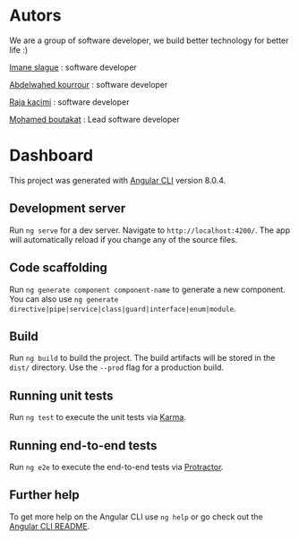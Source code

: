 # Autors

We are a group of software developer, we build better technology for better life :)

[Imane slague](https://github.com/ImaneSlague)  :  software developer

[Abdelwahed kourrour](https://github.com/AbdelwahedK) : software developer

[Raja kacimi](https://github.com/elqasemyrajaa) :  software developer

[Mohamed boutakat](https://github.com/medboutakat/ ) : Lead software developer


# Dashboard

This project was generated with [Angular CLI](https://github.com/angular/angular-cli) version 8.0.4.

## Development server

Run `ng serve` for a dev server. Navigate to `http://localhost:4200/`. The app will automatically reload if you change any of the source files.

## Code scaffolding

Run `ng generate component component-name` to generate a new component. You can also use `ng generate directive|pipe|service|class|guard|interface|enum|module`.

## Build

Run `ng build` to build the project. The build artifacts will be stored in the `dist/` directory. Use the `--prod` flag for a production build.

## Running unit tests

Run `ng test` to execute the unit tests via [Karma](https://karma-runner.github.io).

## Running end-to-end tests

Run `ng e2e` to execute the end-to-end tests via [Protractor](http://www.protractortest.org/).

## Further help

To get more help on the Angular CLI use `ng help` or go check out the [Angular CLI README](https://github.com/angular/angular-cli/blob/master/README.md).
